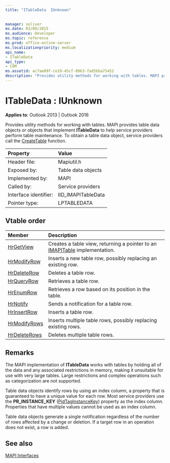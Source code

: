 ```yaml
---
title: "ITableData  IUnknown"
 
 
manager: soliver
ms.date: 03/09/2015
ms.audience: Developer
ms.topic: reference
ms.prod: office-online-server
ms.localizationpriority: medium
api_name:
- ITableData
api_type:
- COM
ms.assetid: ac7ae09f-ce19-45cf-8963-fad5bba75452
description: "Provides utility methods for working with tables. MAPI provides table data objects or objects that implement ITableData to help service providers perform table maintenance."
---
```


# ITableData : IUnknown

  
  
**Applies to**: Outlook 2013 | Outlook 2016 
  
Provides utility methods for working with tables. MAPI provides table data objects or objects that implement **ITableData** to help service providers perform table maintenance. To obtain a table data object, service providers call the [CreateTable](createtable.md) function. 
  
|Property |Value |
|:-----|:-----|
|Header file:  <br/> |Mapiutil.h  <br/> |
|Exposed by:  <br/> |Table data objects  <br/> |
|Implemented by:  <br/> |MAPI  <br/> |
|Called by:  <br/> |Service providers  <br/> |
|Interface identifier:  <br/> |IID_IMAPITableData  <br/> |
|Pointer type:  <br/> |LPTABLEDATA  <br/> |
   
## Vtable order

|Member |Description |
|:-----|:-----|
|[HrGetView](itabledata-hrgetview.md) <br/> |Creates a table view, returning a pointer to an [IMAPITable](imapitableiunknown.md) implementation. |
|[HrModifyRow](itabledata-hrmodifyrow.md) <br/> |Inserts a new table row, possibly replacing an existing row. |
|[HrDeleteRow](itabledata-hrdeleterow.md) <br/> |Deletes a table row. |
|[HrQueryRow](itabledata-hrqueryrow.md) <br/> |Retrieves a table row. |
|[HrEnumRow](itabledata-hrenumrow.md) <br/> |Retrieves a row based on its position in the table. |
|[HrNotify](itabledata-hrnotify.md) <br/> |Sends a notification for a table row. |
|[HrInsertRow](itabledata-hrinsertrow.md) <br/> |Inserts a table row. |
|[HrModifyRows](itabledata-hrmodifyrows.md) <br/> |Inserts multiple table rows, possibly replacing existing rows. |
|[HrDeleteRows](itabledata-hrdeleterows.md) <br/> |Deletes multiple table rows. |
   
## Remarks

The MAPI implementation of **ITableData** works with tables by holding all of the data and any associated restrictions in memory, making it unsuitable for use with very large tables. Large restrictions and complex operations such as categorization are not supported. 
  
Table data objects identify rows by using an index column, a property that is guaranteed to have a unique value for each row. Most service providers use the **PR_INSTANCE_KEY** ([PidTagInstanceKey](pidtaginstancekey-canonical-property.md)) property as the index column. Properties that have multiple values cannot be used as an index column.
  
Table data objects generate a single notification regardless of the number of rows affected by a change or deletion. If a target row in an operation does not exist, a row is added.
  
## See also



[MAPI Interfaces](mapi-interfaces.md)

